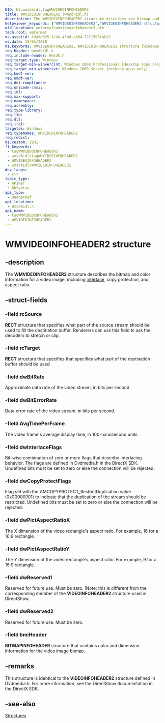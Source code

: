 ```yaml
---
UID: NS:wmsdkidl.tagWMVIDEOINFOHEADER2
title: WMVIDEOINFOHEADER2 (wmsdkidl.h)
description: The WMVIDEOINFOHEADER2 structure describes the bitmap and color information for a video image, including interlace, copy protection, and aspect ratio.
helpviewer_keywords: ["WMVIDEOINFOHEADER2","WMVIDEOINFOHEADER2 structure [windows Media Format]","wmformat.wmvideoinfoheader2","wmsdkidl/WMVIDEOINFOHEADER2"]
old-location: wmformat\wmvideoinfoheader2.htm
tech.root: wmformat
ms.assetid: 8da9d625-5cda-45bd-a664-7211593fab92
ms.date: 12/05/2018
ms.keywords: WMVIDEOINFOHEADER2, WMVIDEOINFOHEADER2 structure [windows Media Format], wmformat.wmvideoinfoheader2, wmsdkidl/WMVIDEOINFOHEADER2
req.header: wmsdkidl.h
req.include-header: Wmsdk.h
req.target-type: Windows
req.target-min-winverclnt: Windows 2000 Professional [desktop apps only],Windows Media Format 7 SDK, or later versions of the SDK
req.target-min-winversvr: Windows 2000 Server [desktop apps only]
req.kmdf-ver: 
req.umdf-ver: 
req.ddi-compliance: 
req.unicode-ansi: 
req.idl: 
req.max-support: 
req.namespace: 
req.assembly: 
req.type-library: 
req.lib: 
req.dll: 
req.irql: 
targetos: Windows
req.typenames: WMVIDEOINFOHEADER2
req.redist: 
ms.custom: 19H1
f1_keywords:
 - tagWMVIDEOINFOHEADER2
 - wmsdkidl/tagWMVIDEOINFOHEADER2
 - WMVIDEOINFOHEADER2
 - wmsdkidl/WMVIDEOINFOHEADER2
dev_langs:
 - c++
topic_type:
 - APIRef
 - kbSyntax
api_type:
 - HeaderDef
api_location:
 - Wmsdkidl.h
api_name:
 - tagWMVIDEOINFOHEADER2
 - WMVIDEOINFOHEADER2
---
```


# WMVIDEOINFOHEADER2 structure


## -description

The <b>WMVIDEOINFOHEADER2</b> structure describes the bitmap and color information for a video image, including <a href="/windows/desktop/wmformat/wmformat-glossary">interlace</a>, copy protection, and aspect ratio.

## -struct-fields

### -field rcSource

<b>RECT</b> structure that specifies what part of the source stream should be used to fill the destination buffer. Renderers can use this field to ask the decoders to stretch or clip.

### -field rcTarget

<b>RECT</b> structure that specifies that specifies what part of the destination buffer should be used

### -field dwBitRate

Approximate data rate of the video stream, in bits per second.

### -field dwBitErrorRate

Data error rate of the video stream, in bits per second.

### -field AvgTimePerFrame

The video frame's average display time, in 100-nanosecond units.

### -field dwInterlaceFlags

Bit-wise combination of zero or more flags that describe interlacing behavior. The flags are defined in Dvdmedia.h in the DirectX SDK. Undefined bits must be set to zero or else the connection will be rejected.

### -field dwCopyProtectFlags

Flag set with the AMCOPYPROTECT_RestrictDuplication value (0x00000001) to indicate that the duplication of the stream should be restricted. Undefined bits must be set to zero or else the connection will be rejected.

### -field dwPictAspectRatioX

The X dimension of the video rectangle's aspect ratio. For example, 16 for a 16:9 rectangle.

### -field dwPictAspectRatioY

The Y dimension of the video rectangle's aspect ratio. For example, 9 for a 16:9 rectangle.

### -field dwReserved1

Reserved for future use. Must be zero. (Note: this is different from the corresponding member of the <b>VIDEOINFOHEADER2</b> structure used in DirectShow.

### -field dwReserved2

Reserved for future use. Must be zero.

### -field bmiHeader

<b>BITMAPINFOHEADER</b> structure that contains color and dimension information for the video image bitmap.

## -remarks

This structure is identical to the <b>VIDEOINFOHEADER2</b> structure defined in Dvdmedia.h. For more information, see the DirectShow documentation in the DirectX SDK.

## -see-also

<a href="/windows/desktop/wmformat/structures">Structures</a>

